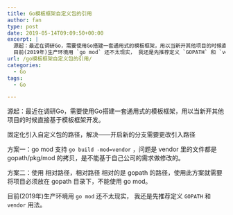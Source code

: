```yaml
---
title: Go模板框架自定义包的引用
author: fan
type: post
date: 2019-05-14T09:09:50+00:00
excerpt: |
  源起：最近在调研Go，需要使用Go搭建一套通用式的模板框架，用以当新开其他项目的时候直接基于模板框架开发
  目前(2019年)生产环境用 `go mod` 还不太现实， 我还是先推荐定义 `GOPATH` 和 `vendor` 用法。
url: /go模板框架自定义包的引用/
categories:
  - Go
tags:
  - Go

---
```

源起：最近在调研Go，需要使用Go搭建一套通用式的模板框架，用以当新开其他项目的时候直接基于模板框架开发。
  
固定化引入自定义包的路径，解决——开启新的分支需要更改引入路径
  
方案一：go mod 支持 `go build -mod=vendor` ，问题是 vendor 里的文件都是 gopath/pkg/mod 的拷贝，是不能基于自己公司的需求做修改的。
  
方案二：使用 相对路径，相对路径 相对的是 gopath 的路径，使用此方案就需要 将项目必须放在 gopath 目录下，不能使用 go mod。
  
目前(2019年)生产环境用 `go mod` 还不太现实， 我还是先推荐定义 `GOPATH` 和 `vendor` 用法。